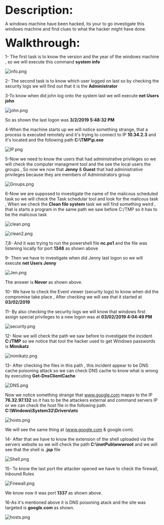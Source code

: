 
<span style=" font-size:37px;"> **Description:** </span><br/>

A windows machine have been hacked, its your to go investigate this windows machine and find clues to what the hacker might have done.


<span style=" font-size:37px;"> **Walkthrough:** </span><br/>

1- The first task is to know the version and the year of the windows machine , so we will execute this command **system info** 

![info.png]({{site.baseurl}}/info.png)


2- The second task is to know which user logged on last so by checking the security logs we will find out that it is the **Administrator**

3-To know when did john log onto the system last we will execute **net Users john**

![john.png]({{site.baseurl}}/john.png)


So as shown the last logon was **3/2/2019 5:48:32 PM**


4-When the machine starts up we will notice something strange, that a process is executed remotely and it's trying to connect to IP **10.34.2.3** and it's located and the following path **C:\TMP\p.exe**



![IP.png]({{site.baseurl}}/IP.png)



5-Now we need to know the users that had administrative privileges so we will check the computer managment tool and the see the local users the groups , So now we now that **Jenny** & **Guest** that had administrative privileges because they are members of Administrators group

![Groups.png]({{site.baseurl}}/Groups.png)


6-Now we are supposed to investigate the name of the malicous scheduled task so we will check the Task schedular tool and look for the malicous task , When we check the **Clean file system** task we will find something weird , that is starts a program in the same path we saw before C:/TMP so it has to be the malicous task

![clean.png]({{site.baseurl}}/clean.png)




![clean2.png]({{site.baseurl}}/clean2.png)


7,8- And it was trying to run the powershell file **nc.ps1** and the file was listening locally for port **1348** as shown above 


9- Then we have to investigate when did Jenny last logon so we will execute **net Users Jenny** 

![Jen.png]({{site.baseurl}}/Jen.png)


The answer is **Never** as shown above.

10- We have to check the Event viewer (security logs) to know when did the compromise take place , After checking we will see that it started at **03/02/2019**


11- By also checking the security logs we will know that windows first assign special privileges to a new logon was at **03/02/2019 4:04:49 PM** 


![security.png]({{site.baseurl}}/security.png)


12- Now we will check the path we saw before to investigate the incident **C:/TMP** so we notice that tool the hacker used to get Windows passwords is **Mimikatz**

![mimikatz.png]({{site.baseurl}}/mimikatz.png)


13- After checking the files in this path , this incident appear to be DNS cache poisoning attack so we can check DNS cache to know what is wrong by executing **Get-DnsClientCache**


![DNS.png]({{site.baseurl}}/DNS.png)


Now we notice something strange that www.google.com mapps to the IP **76.32.97.132** so it has to be the attackers external and command servers IP or we can check the host file in the following path **C:\Windows\System32\Drivers\etc**

![hosts.png]({{site.baseurl}}/hosts.png)


We will see the same thing at (www.google.com & google.com).



14- After that we have to know the extension of the shell uploaded via the servers website so we will check the path **C:\inetPub\wwwroot** and we will see that the shell is **.jsp** file


![Shell.png]({{site.baseurl}}/Shell.png)


15- To know the last port the attacker opened we have to check the firewall, Inbound Rules

![Firewall.png]({{site.baseurl}}/Firewall.png)


We know now it was port **1337** as shown above.


16-As it's mentioned above it is DNS poisoning atack and the site was targeted is **google.com** as shown.


![hosts.png]({{site.baseurl}}/hosts.png)
